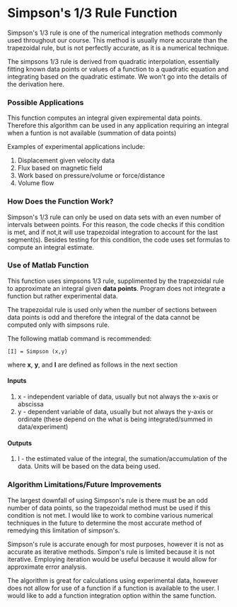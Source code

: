 # Simpson's 1/3 Rule Function

Simpson's 1/3 rule is one of the numerical integration methods commonly used throughout our course. This method is usually more accurate than the trapezoidal rule, but is not perfectly accurate, as it is a numerical technique. 

The simpsons 1/3 rule is derived from quadratic interpolation, essentially fitting known data points or values of a function to a quadratic equation and integrating based on the quadratic estimate. We won't go into the details of the derivation here.

### Possible Applications

This function computes an integral given expiremental data points. Therefore this algorithm can be used in any application requiring an integral when a funtion is not available (summation of data points)

Examples of experimental applications include:

1. Displacement given velocity data
2. Flux based on magnetic field
3. Work based on pressure/volume or force/distance
4. Volume flow

### How Does the Function Work?

Simpson's 1/3 rule can only be used on data sets with an even number of intervals between points. For this reason, the code checks if this condition is met, and if not,it will use trapezoidal integration to account for the last segment(s). Besides testing for this condition, the code uses set formulas to compute an integral estimate.

### Use of Matlab Function

This function uses simpsons 1/3 rule, supplimented by the trapezoidal rule to approximate an integral given **data points**. Program does not integrate a function but rather experimental data. 

The trapezoidal rule is used only when the number of sections between data points is odd and therefore the integral of the data cannot be computed only with simpsons rule.

The following matlab command is recommended:

```[I] = Simpson (x,y)```

where **x**, **y**, and **I** are defined as follows in the next section

#### Inputs

1. x - independent variable of data, usually but not always the x-axis or abscissa
2. y - dependent variable of data, usually but not always the y-axis or ordinate (these depend on the what is being integrated/summed in data/experiment)

#### Outputs

1. I - the estimated value of the integral, the sumation/accumulation of the data. Units will be based on the data being used.

### Algorithm Limitations/Future Improvements

The largest downfall of using Simpson's rule is there must be an odd number of data points, so the trapezoidal method must be used if this condition is not met. I would like to work to combine various numerical techniques in the future to determine the most accurate method of remedying this limitation of simpson's.

Simpson's rule is accurate enough for most purposes, however it is not as accurate as iterative methods. Simpon's rule is limited because it is not iterative. Employing iteration would be useful because it would allow for approximate error analysis.

The algorithm is great for calculations using experimental data, however does not allow for use of a function if a function is available to the user. I would like to add a function integration option within the same function. 
